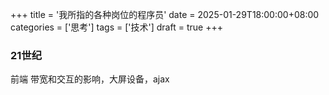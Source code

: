 +++
title = '我所指的各种岗位的程序员'
date = 2025-01-29T18:00:00+08:00
categories = ['思考']
tags = ['技术']
draft = true
+++

### 21世纪
前端
带宽和交互的影响，大屏设备，ajax
